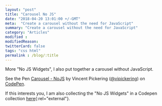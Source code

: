 ```yaml
---
layout: "post"
title: "Carousel No JS"
date: "2018-04-20 13:01:00 +/-GMT"
meta:  "Create a carousel without the need for JavaScript"
summary: "Create a carousel without the need for JavaScript"
category: "Articles"
modified :
modifiedReason:
twitterCard: false
tags: "css html"
permalink : /blog/:title
---
```


More "No JS Widgets", I also put together a carousel without JavaScript.

<p data-height="300" data-theme-id="19182" data-slug-hash="ELxwjw" data-default-tab="css,result" data-user="vipickering" data-embed-version="2" data-pen-title="Carousel - NoJS" class="codepen">See the Pen <a href="https://codepen.io/vipickering/pen/ELxwjw/">Carousel - NoJS</a> by Vincent Pickering (<a href="https://codepen.io/vipickering">@vipickering</a>) on <a href="https://codepen.io">CodePen</a>.</p>
<script async src="https://static.codepen.io/assets/embed/ei.js"></script>

If this interests you, I am also collecting the "No JS  Widgets" in a Codepen collection [here](https://codepen.io/collection/XqzmMm/){:rel="external"}.
